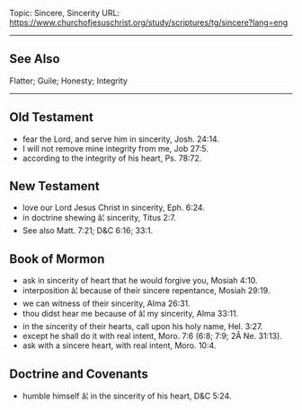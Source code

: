 Topic: Sincere, Sincerity
URL: https://www.churchofjesuschrist.org/study/scriptures/tg/sincere?lang=eng

---

## See Also

Flatter; Guile; Honesty; Integrity

---

## Old Testament

- fear the Lord, and serve him in sincerity, Josh. 24:14.
- I will not remove mine integrity from me, Job 27:5.
- according to the integrity of his heart, Ps. 78:72.

## New Testament

- love our Lord Jesus Christ in sincerity, Eph. 6:24.
- in doctrine shewing â¦ sincerity, Titus 2:7.
- See also Matt. 7:21; D&C 6:16; 33:1.

## Book of Mormon

- ask in sincerity of heart that he would forgive you, Mosiah 4:10.
- interposition â¦ because of their sincere repentance, Mosiah 29:19.
- we can witness of their sincerity, Alma 26:31.
- thou didst hear me because of â¦ my sincerity, Alma 33:11.
- in the sincerity of their hearts, call upon his holy name, Hel. 3:27.
- except he shall do it with real intent, Moro. 7:6 (6:8; 7:9; 2Â Ne. 31:13).
- ask with a sincere heart, with real intent, Moro. 10:4.

## Doctrine and Covenants

- humble himself â¦ in the sincerity of his heart, D&C 5:24.

